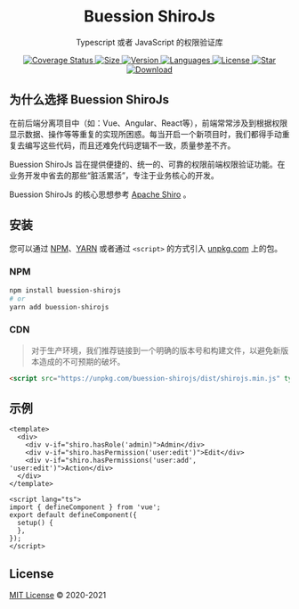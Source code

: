 <h1 align="center">Buession ShiroJs</h1>
<div align="center">
  <p align="center">Typescript 或者 JavaScript 的权限验证库</p>
  <a href="https://codecov.io/github/buession/buession-shirojs?branch=master">
    <img
      src="https://img.shields.io/codecov/c/github/buession/buession-shirojs?token=NW2XVQWGPP"
      alt="Coverage Status"
    />
  </a>
  <a href="https://www.npmjs.com/package/buession-shirojs">
    <img src="https://img.shields.io/bundlephobia/minzip/buession-shirojs/latest" alt="Size" />
  </a>
  <a href="https://www.npmjs.com/package/buession-shirojs">
    <img src="https://img.shields.io/npm/v/buession-shirojs" alt="Version" />
  </a>
  <a href="https://www.npmjs.com/package/buession-shirojs">
    <img src="https://img.shields.io/github/languages/top/buession/buession-shirojs" alt="Languages" />
  </a>
  <a href="https://www.npmjs.com/package/buession-shirojs">
    <img src="https://img.shields.io/npm/l/buession-shirojs" alt="License" />
  </a>
  <a href="https://github.com/buession/buession-shirojs/stargazers">
    <img src="https://img.shields.io/github/stars/buession/buession-shirojs" alt="Star" />
  </a>
  <a href="https://www.npmjs.com/package/buession-shirojs">
    <img src="https://img.shields.io/npm/dm/buession-shirojs" alt="Download" />
  </a>
</div>

## 为什么选择 Buession ShiroJs

在前后端分离项目中（如：Vue、Angular、React等），前端常常涉及到根据权限显示数据、操作等等重复的实现所困惑。每当开启一个新项目时，我们都得手动重复去编写这些代码，而且还难免代码逻辑不一致，质量参差不齐。

Buession ShiroJs 旨在提供便捷的、统一的、可靠的权限前端权限验证功能。在业务开发中省去的那些“脏活累活”，专注于业务核心的开发。

Buession ShiroJs 的核心思想参考 [Apache Shiro](http://shiro.apache.org/) 。

## 安装

您可以通过 [NPM](https://www.npmjs.com/)、[YARN](https://yarnpkg.com/) 或者通过 `<script>` 的方式引入 [unpkg.com](https://unpkg.com/) 上的包。

### NPM

```sh
npm install buession-shirojs
# or
yarn add buession-shirojs
```

### CDN

> 对于生产环境，我们推荐链接到一个明确的版本号和构建文件，以避免新版本造成的不可预期的破坏。

```html
<script src="https://unpkg.com/buession-shirojs/dist/shirojs.min.js" type="text/javascript"></script>
```

## 示例

```vue
<template>
  <div>
    <div v-if="shiro.hasRole('admin)">Admin</div>
    <div v-if="shiro.hasPermission('user:edit')">Edit</div>
    <div v-if="shiro.hasPermissions('user:add', 'user:edit')">Action</div>
  </div>
</template>

<script lang="ts">
import { defineComponent } from 'vue';
export default defineComponent({
  setup() {
  },
});
</script>
```

## License

[MIT License](https://github.com/buession/buession-shirojs/blob/master/LICENSE) © 2020-2021